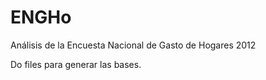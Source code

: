 ENGHo
=====

Análisis de la Encuesta Nacional de Gasto de Hogares 2012

Do files para generar las bases.
